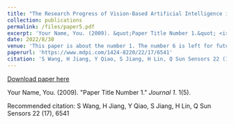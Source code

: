 ```yaml
---
title: "The Research Progress of Vision-Based Artificial Intelligence in Smart Pig Farming"
collection: publications
permalink: /files/paper5.pdf
excerpt: 'Your Name, You. (2009). &quot;Paper Title Number 1.&quot; <i>Journal 1</i>. 1(5).'
date: 2022/8/30
venue: 'This paper is about the number 1. The number 6 is left for future work.'
paperurl: 'https://www.mdpi.com/1424-8220/22/17/6541'
citation: 'S Wang, H Jiang, Y Qiao, S Jiang, H Lin, Q Sun Sensors 22 (17), 6541'
---
```


<a href='https://www.mdpi.com/1424-8220/22/17/6541'>Download paper here</a>

Your Name, You. (2009). &quot;Paper Title Number 1.&quot; <i>Journal 1</i>. 1(5).

Recommended citation: S Wang, H Jiang, Y Qiao, S Jiang, H Lin, Q Sun Sensors 22 (17), 6541